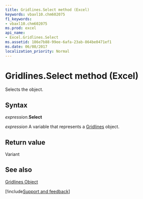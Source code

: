 ```yaml
---
title: Gridlines.Select method (Excel)
keywords: vbaxl10.chm602075
f1_keywords:
- vbaxl10.chm602075
ms.prod: excel
api_name:
- Excel.Gridlines.Select
ms.assetid: 186e7b88-99ee-6afa-23ab-864be0471ef1
ms.date: 06/08/2017
localization_priority: Normal
---
```



# Gridlines.Select method (Excel)

Selects the object.


## Syntax

_expression_.**Select**

_expression_ A variable that represents a [Gridlines](Excel.Gridlines-graph-object.md) object.


## Return value

Variant


## See also


[Gridlines Object](Excel.Gridlines(object).md)

[!include[Support and feedback](~/includes/feedback-boilerplate.md)]